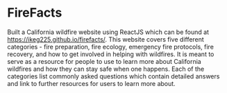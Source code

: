 # FireFacts

Built a California wildfire website using ReactJS which can be found at https://ikeg225.github.io/firefacts/. This website covers five different categories - fire preparation, fire ecology, emergency fire protocols, fire recovery, and how to get involved in helping with wildfires. It is meant to serve as a resource for people to use to learn more about California wildfires and how they can stay safe when one happens. Each of the categories list commonly asked questions which contain detailed answers and link to further resources for users to learn more about.
